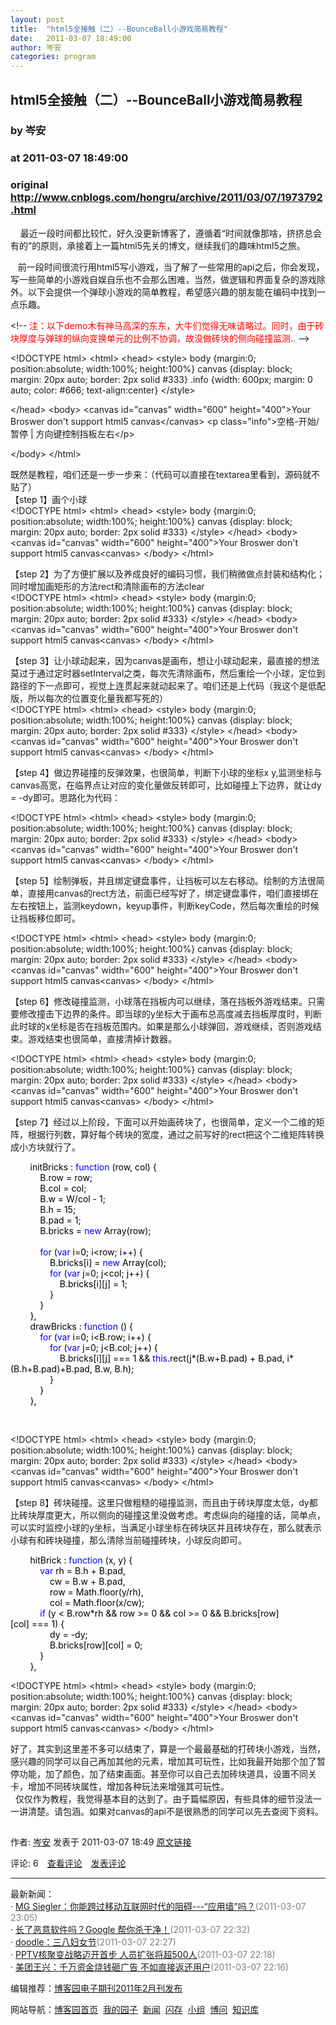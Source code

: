 ```yaml
---
layout: post
title:  "html5全接触（二）--BounceBall小游戏简易教程"
date:   2011-03-07 18:49:00
author: 岑安
categories: program
---
```


## html5全接触（二）--BounceBall小游戏简易教程
### by 岑安
### at 2011-03-07 18:49:00
### original <http://www.cnblogs.com/hongru/archive/2011/03/07/1973792.html>

<p><p><span style="white-space:pre">	</span>最近一段时间都比较忙，好久没更新博客了，遵循着“时间就像那啥，挤挤总会有的”的原则，承接着上一篇html5先关的博文，继续我们的趣味html5之旅。</p>
<p><span style="white-space:pre">	</span>前一段时间很流行用html5写小游戏，当了解了一些常用的api之后，你会发现，写一些简单的小游戏自娱自乐也不会那么困难，当然，做逻辑和界面复杂的游戏除外。以下会提供一个弹球小游戏的简单教程，希望感兴趣的朋友能在编码中找到一点乐趣。</p>
<p>&lt;!-- <span style="color:red">注：以下demo木有神马高深的东东，大牛们觉得无味请略过。同时，由于砖块厚度与弹球的纵向变换单元的比例不协调，故没做砖块的侧向碰撞监测..</span> --&gt; </p>
&lt;!DOCTYPE html&gt;
&lt;html&gt;
&lt;head&gt;
&lt;style&gt;
body {margin:0; position:absolute; width:100%; height:100%}
canvas {display: block; margin: 20px auto; border: 2px solid #333}
.info {width: 600px; margin: 0 auto; color: #666; text-align:center}
&lt;/style&gt;

&lt;/head&gt;
&lt;body&gt;
&lt;canvas id=&quot;canvas&quot; width=&quot;600&quot; height=&quot;400&quot;&gt;Your Broswer don&#39;t support html5 canvas&lt;/canvas&gt;
&lt;p class=&quot;info&quot;&gt;空格-开始/暂停 | 方向键控制挡板左右&lt;/p&gt;

&lt;/body&gt;
&lt;/html&gt;

<p> </p>
<p>既然是教程，咱们还是一步一步来：（代码可以直接在textarea里看到，源码就不贴了）<br>
【step 1】画个小球<br>
&lt;!DOCTYPE html&gt;
&lt;html&gt;
&lt;head&gt;
&lt;style&gt;
body {margin:0; position:absolute; width:100%; height:100%}
canvas {display: block; margin: 20px auto; border: 2px solid #333}
&lt;/style&gt;
  &lt;/head&gt;
&lt;body&gt;
&lt;canvas id=&quot;canvas&quot; width=&quot;600&quot; height=&quot;400&quot;&gt;Your Broswer don&#39;t support html5 canvas&lt;canvas&gt;
&lt;/body&gt;
&lt;/html&gt;

<br>

</p>
<p>【step 2】为了方便扩展以及养成良好的编码习惯，我们稍微做点封装和结构化；同时增加画矩形的方法rect和清除画布的方法clear<br>
&lt;!DOCTYPE html&gt;
&lt;html&gt;
&lt;head&gt;
&lt;style&gt;
body {margin:0; position:absolute; width:100%; height:100%}
canvas {display: block; margin: 20px auto; border: 2px solid #333}
&lt;/style&gt;
  &lt;/head&gt;
&lt;body&gt;
&lt;canvas id=&quot;canvas&quot; width=&quot;600&quot; height=&quot;400&quot;&gt;Your Broswer don&#39;t support html5 canvas&lt;canvas&gt;
&lt;/body&gt;
&lt;/html&gt;

<br>

</p>
<p>【step 3】让小球动起来，因为canvas是画布，想让小球动起来，最直接的想法莫过于通过定时器setInterval之类，每次先清除画布，然后重绘一个小球，定位到路径的下一点即可，视觉上连贯起来就动起来了。咱们还是上代码（我这个是低配版，所以每次的位置变化量我都写死的）<br>
&lt;!DOCTYPE html&gt;
&lt;html&gt;
&lt;head&gt;
&lt;style&gt;
body {margin:0; position:absolute; width:100%; height:100%}
canvas {display: block; margin: 20px auto; border: 2px solid #333}
&lt;/style&gt;
  &lt;/head&gt;
&lt;body&gt;
&lt;canvas id=&quot;canvas&quot; width=&quot;600&quot; height=&quot;400&quot;&gt;Your Broswer don&#39;t support html5 canvas&lt;canvas&gt;
&lt;/body&gt;
&lt;/html&gt;

<br>

</p>
<p>【step 4】做边界碰撞的反弹效果，也很简单，判断下小球的坐标x y,监测坐标与canvas高宽，在临界点让对应的变化量做反转即可，比如碰撞上下边界，就让dy = -dy即可。思路化为代码：</p>
&lt;!DOCTYPE html&gt;
&lt;html&gt;
&lt;head&gt;
&lt;style&gt;
body {margin:0; position:absolute; width:100%; height:100%}
canvas {display: block; margin: 20px auto; border: 2px solid #333}
&lt;/style&gt;
  &lt;/head&gt;
&lt;body&gt;
&lt;canvas id=&quot;canvas&quot; width=&quot;600&quot; height=&quot;400&quot;&gt;Your Broswer don&#39;t support html5 canvas&lt;canvas&gt;
&lt;/body&gt;
&lt;/html&gt;
<br>

<p>【step 5】绘制弹板，并且绑定键盘事件，让挡板可以左右移动。绘制的方法很简单，直接用canvas的rect方法，前面已经写好了，绑定键盘事件，咱们直接绑在左右按钮上，监测keydown，keyup事件，判断keyCode，然后每次重绘的时候让挡板移位即可。</p>
&lt;!DOCTYPE html&gt;
&lt;html&gt;
&lt;head&gt;
&lt;style&gt;
body {margin:0; position:absolute; width:100%; height:100%}
canvas {display: block; margin: 20px auto; border: 2px solid #333}
&lt;/style&gt;
  &lt;/head&gt;
&lt;body&gt;
&lt;canvas id=&quot;canvas&quot; width=&quot;600&quot; height=&quot;400&quot;&gt;Your Broswer don&#39;t support html5 canvas&lt;canvas&gt;
&lt;/body&gt;
&lt;/html&gt;
<br>

<p>【step 6】修改碰撞监测，小球落在挡板内可以继续，落在挡板外游戏结束。只需要修改撞击下边界的条件。即当球的y坐标大于画布总高度减去挡板厚度时，判断此时球的x坐标是否在挡板范围内。如果是那么小球弹回，游戏继续，否则游戏结束。游戏结束也很简单，直接清掉计数器。</p>
&lt;!DOCTYPE html&gt;
&lt;html&gt;
&lt;head&gt;
&lt;style&gt;
body {margin:0; position:absolute; width:100%; height:100%}
canvas {display: block; margin: 20px auto; border: 2px solid #333}
&lt;/style&gt;
  &lt;/head&gt;
&lt;body&gt;
&lt;canvas id=&quot;canvas&quot; width=&quot;600&quot; height=&quot;400&quot;&gt;Your Broswer don&#39;t support html5 canvas&lt;canvas&gt;
&lt;/body&gt;
&lt;/html&gt;
<br>

<p>【step 7】经过以上阶段，下面可以开始画砖块了，也很简单，定义一个二维的矩阵，根据行列数，算好每个砖块的宽度，通过之前写好的rect把这个二维矩阵转换成小方块就行了。<br>
</p>
<div>
<div><span style="color:#000000">        initBricks : </span><span style="color:#0000ff">function</span><span style="color:#000000"> (row, col) {<br>
            B.row </span><span style="color:#000000">=</span><span style="color:#000000"> row;<br>
            B.col </span><span style="color:#000000">=</span><span style="color:#000000"> col;<br>
            B.w </span><span style="color:#000000">=</span><span style="color:#000000"> W</span><span style="color:#000000">/</span><span style="color:#000000">col - 1;</span><span style="color:#000000"><br>
</span><span style="color:#000000">            B.h </span><span style="color:#000000">=</span><span style="color:#000000"> </span><span style="color:#000000">15</span><span style="color:#000000">;<br>
            B.pad </span><span style="color:#000000">=</span><span style="color:#000000"> </span><span style="color:#000000">1</span><span style="color:#000000">;<br>
            B.bricks </span><span style="color:#000000">=</span><span style="color:#000000"> </span><span style="color:#0000ff">new</span><span style="color:#000000"> Array(row);<br>
            <br>
            </span><span style="color:#0000ff">for</span><span style="color:#000000"> (</span><span style="color:#0000ff">var</span><span style="color:#000000"> i</span><span style="color:#000000">=</span><span style="color:#000000">0</span><span style="color:#000000">; i</span><span style="color:#000000">&lt;</span><span style="color:#000000">row; i</span><span style="color:#000000">++</span><span style="color:#000000">) {<br>
                B.bricks[i] </span><span style="color:#000000">=</span><span style="color:#000000"> </span><span style="color:#0000ff">new</span><span style="color:#000000"> Array(col);<br>
                </span><span style="color:#0000ff">for</span><span style="color:#000000"> (</span><span style="color:#0000ff">var</span><span style="color:#000000"> j</span><span style="color:#000000">=</span><span style="color:#000000">0</span><span style="color:#000000">; j</span><span style="color:#000000">&lt;</span><span style="color:#000000">col; j</span><span style="color:#000000">++</span><span style="color:#000000">) {<br>
                    B.bricks[i][j] </span><span style="color:#000000">=</span><span style="color:#000000"> </span><span style="color:#000000">1</span><span style="color:#000000">;<br>
                }<br>
            }<br>
        },<br>
        drawBricks : </span><span style="color:#0000ff">function</span><span style="color:#000000"> () {<br>
            </span><span style="color:#0000ff">for</span><span style="color:#000000"> (</span><span style="color:#0000ff">var</span><span style="color:#000000"> i</span><span style="color:#000000">=</span><span style="color:#000000">0</span><span style="color:#000000">; i</span><span style="color:#000000">&lt;</span><span style="color:#000000">B.row; i</span><span style="color:#000000">++</span><span style="color:#000000">) {</span><span style="color:#000000"><br>
                </span><span style="color:#0000ff">for</span><span style="color:#000000"> (</span><span style="color:#0000ff">var</span><span style="color:#000000"> j</span><span style="color:#000000">=</span><span style="color:#000000">0</span><span style="color:#000000">; j</span><span style="color:#000000">&lt;</span><span style="color:#000000">B.col; j</span><span style="color:#000000">++</span><span style="color:#000000">) {<br>
                    B.bricks[i][j] </span><span style="color:#000000">===</span><span style="color:#000000"> </span><span style="color:#000000">1</span><span style="color:#000000"> </span><span style="color:#000000">&amp;&amp;</span><span style="color:#000000"> </span><span style="color:#0000ff">this</span><span style="color:#000000">.rect(j</span><span style="color:#000000">*</span><span style="color:#000000">(B.w</span><span style="color:#000000">+</span><span style="color:#000000">B.pad) </span><span style="color:#000000">+</span><span style="color:#000000"> B.pad, i</span><span style="color:#000000">*</span><span style="color:#000000">(B.h</span><span style="color:#000000">+</span><span style="color:#000000">B.pad)</span><span style="color:#000000">+</span><span style="color:#000000">B.pad, B.w, B.h);<br>
                }<br>
            }<br>
        },</span></div>
</div>
<p> </p>
&lt;!DOCTYPE html&gt;
&lt;html&gt;
&lt;head&gt;
&lt;style&gt;
body {margin:0; position:absolute; width:100%; height:100%}
canvas {display: block; margin: 20px auto; border: 2px solid #333}
&lt;/style&gt;
  &lt;/head&gt;
&lt;body&gt;
&lt;canvas id=&quot;canvas&quot; width=&quot;600&quot; height=&quot;400&quot;&gt;Your Broswer don&#39;t support html5 canvas&lt;canvas&gt;
&lt;/body&gt;
&lt;/html&gt;

<br>

<p>【step 8】砖块碰撞。这里只做粗糙的碰撞监测，而且由于砖块厚度太低，dy都比砖块厚度更大，所以侧向的碰撞这里没做考虑。考虑纵向的碰撞的话，简单点，可以实时监控小球的y坐标，当满足小球坐标在砖块区并且砖块存在，那么就表示小球有和砖块碰撞，那么清除当前碰撞砖块，小球反向即可。<br>
</p>
<div>
<div><span style="color:#000000">        hitBrick : </span><span style="color:#0000ff">function</span><span style="color:#000000"> (x, y) {<br>
            </span><span style="color:#0000ff">var</span><span style="color:#000000"> rh </span><span style="color:#000000">=</span><span style="color:#000000"> B.h </span><span style="color:#000000">+</span><span style="color:#000000"> B.pad,<br>
                cw </span><span style="color:#000000">=</span><span style="color:#000000"> B.w </span><span style="color:#000000">+</span><span style="color:#000000"> B.pad,<br>
                row </span><span style="color:#000000">=</span><span style="color:#000000"> Math.floor(y</span><span style="color:#000000">/</span><span style="color:#000000">rh),</span><span style="color:#000000"><br>
</span><span style="color:#000000">                col </span><span style="color:#000000">=</span><span style="color:#000000"> Math.floor(x</span><span style="color:#000000">/</span><span style="color:#000000">cw);</span><span style="color:#000000"><br>
</span><span style="color:#000000">            </span><span style="color:#0000ff">if</span><span style="color:#000000"> (y </span><span style="color:#000000">&lt;</span><span style="color:#000000"> B.row</span><span style="color:#000000">*</span><span style="color:#000000">rh </span><span style="color:#000000">&amp;&amp;</span><span style="color:#000000"> row </span><span style="color:#000000">&gt;=</span><span style="color:#000000"> </span><span style="color:#000000">0</span><span style="color:#000000"> </span><span style="color:#000000">&amp;&amp;</span><span style="color:#000000"> col </span><span style="color:#000000">&gt;=</span><span style="color:#000000"> </span><span style="color:#000000">0</span><span style="color:#000000"> </span><span style="color:#000000">&amp;&amp;</span><span style="color:#000000"> B.bricks[row][col] </span><span style="color:#000000">===</span><span style="color:#000000"> </span><span style="color:#000000">1</span><span style="color:#000000">) {<br>
                dy </span><span style="color:#000000">=</span><span style="color:#000000"> </span><span style="color:#000000">-</span><span style="color:#000000">dy;<br>
                B.bricks[row][col] </span><span style="color:#000000">=</span><span style="color:#000000"> </span><span style="color:#000000">0</span><span style="color:#000000">;<br>
            }<br>
        },</span></div>
</div>
<p>
&lt;!DOCTYPE html&gt;
&lt;html&gt;
&lt;head&gt;
&lt;style&gt;
body {margin:0; position:absolute; width:100%; height:100%}
canvas {display: block; margin: 20px auto; border: 2px solid #333}
&lt;/style&gt;
  &lt;/head&gt;
&lt;body&gt;
&lt;canvas id=&quot;canvas&quot; width=&quot;600&quot; height=&quot;400&quot;&gt;Your Broswer don&#39;t support html5 canvas&lt;canvas&gt;
&lt;/body&gt;
&lt;/html&gt;
<br>

</p>
<p>好了，其实到这里差不多可以结束了，算是一个最最基础的打砖块小游戏，当然，感兴趣的同学可以自己再加其他的元素，增加其可玩性，比如我最开始那个加了暂停功能，加了颜色，加了结束画面。甚至你可以自己去加砖块道具，设置不同关卡，增加不同砖块属性，增加各种玩法来增强其可玩性。<br>
<span style="white-space:pre">	</span>仅仅作为教程，我觉得基本目的达到了。由于篇幅原因，有些具体的细节没法一一讲清楚。请包涵。如果对canvas的api不是很熟悉的同学可以先去查阅下资料。</p><img src="http://www.cnblogs.com/hongru/aggbug/1973792.html?type=1" width="1" height="1" alt=""><p>作者: <a href="http://www.cnblogs.com/hongru/">岑安</a> 发表于 2011-03-07 18:49 <a href="http://www.cnblogs.com/hongru/archive/2011/03/07/1973792.html">原文链接</a></p><p>评论: 6　<a href="http://www.cnblogs.com/hongru/archive/2011/03/07/1973792.html#pagedcomment">查看评论</a>　<a href="http://www.cnblogs.com/hongru/archive/2011/03/07/1973792.html#commentform">发表评论</a></p><hr><p>最新新闻：<br>· <a href="http://news.cnblogs.com/n/93229/">MG Siegler：你能跨过移动互联网时代的阻碍---“应用墙”吗？</a><span style="color:gray">(2011-03-07 23:05)</span><br>· <a href="http://news.cnblogs.com/n/93228/">长了恶意软件吗？Google 帮你杀干净！</a><span style="color:gray">(2011-03-07 22:32)</span><br>· <a href="http://news.cnblogs.com/n/93227/">doodle：三八妇女节</a><span style="color:gray">(2011-03-07 22:27)</span><br>· <a href="http://news.cnblogs.com/n/93226/">PPTV核聚变战略迈开首步 人员扩张将超500人</a><span style="color:gray">(2011-03-07 22:18)</span><br>· <a href="http://news.cnblogs.com/n/93225/">美团王兴：千万资金烧钱砸广告 不如直接返还用户</a><span style="color:gray">(2011-03-07 22:16)</span><br></p><p>编辑推荐：<a href="http://www.cnblogs.com/cmt/archive/2011/03/07/1973890.html">博客园电子期刊2011年2月刊发布</a><br></p><p>网站导航：<a href="http://www.cnblogs.com">博客园首页</a>  <a href="http://home.cnblogs.com/">我的园子</a>  <a href="http://news.cnblogs.com">新闻</a>  <a href="http://home.cnblogs.com/ing/">闪存</a>  <a href="http://home.cnblogs.com/group/">小组</a>  <a href="http://space.cnblogs.com/q/">博问</a>  <a href="http://kb.cnblogs.com">知识库</a></p></p>